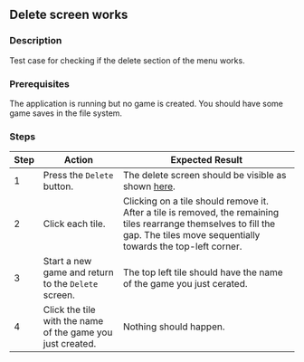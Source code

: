 ## Delete screen works 

### Description
Test case for checking if the delete section of the menu works.

### Prerequisites
The application is running but no game is created. 
You should have some game saves in the file system.

### Steps
| Step | Action | Expected Result |
| -------- | -------- | -------- |
| 1 | Press the `Delete` button. | The delete screen should be visible as shown [here](Resources/delete-game.png). |
| 2 | Click each tile. | Clicking on a tile should remove it. After a tile is removed, the remaining tiles rearrange themselves to fill the gap. The tiles move sequentially towards the top-left corner.
| 3 | Start a new game and return to the `Delete` screen. | The top left tile should have the name of the game you just cerated. |
| 4 | Click the tile with the name of the game you just created. | Nothing should happen. |
